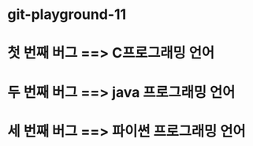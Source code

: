 # git-playground-11

# 첫 번째 버그 ==> C프로그래밍 언어

# 두 번째 버그 ==> java 프로그래밍 언어

# 세 번째 버그 ==> 파이썬 프로그래밍 언어